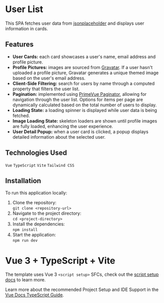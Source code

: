 # User List
This SPA fetches user data from [jsonplaceholder](https://jsonplaceholder.typicode.com/users) and displays user information in cards.

## Features
- **User Cards:** each card showcases a user's name, email address and profile picture.
- **Profile Pictures:** images are sourced from [Gravatar](https://docs.gravatar.com/api/avatars/images/). If a user hasn't uploaded a profile picture, Gravatar generates a unique themed image based on the user's email address.
- **Client-Side Filtering:** search for users by name through a computed property that filters the user list.
- **Pagination:** implemented using [PrimeVue Paginator](https://primevue.org/paginator/), allowing for navigation through the user list. Options for items per page are dynamically calculated based on the total number of users to display.
- **Loading State:** a loading spinner is displayed while user data is being fetched.
- **Image Loading State:** skeleton loaders are shown until profile images are fully loaded, enhancing the user experience.
- **User Detail Popup:** when a user card is clicked, a popup displays detailed information about the selected user.

## Technologies Used
`Vue` `TypeScript` `Vite` `Tailwind CSS`

## Installation
To run this application locally:

1. Clone the repository:  
`git clone <repository-url>`
2. Navigate to the project directory:  
`cd <project-directory>`
3. Install the dependencies:  
`npm install`
4. Start the application:  
`npm run dev`

# Vue 3 + TypeScript + Vite

The template uses Vue 3 `<script setup>` SFCs, check out the [script setup docs](https://v3.vuejs.org/api/sfc-script-setup.html#sfc-script-setup) to learn more.

Learn more about the recommended Project Setup and IDE Support in the [Vue Docs TypeScript Guide](https://vuejs.org/guide/typescript/overview.html#project-setup).
